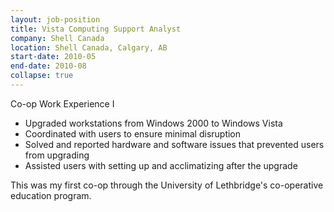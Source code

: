 ```yaml
---
layout: job-position
title: Vista Computing Support Analyst
company: Shell Canada
location: Shell Canada, Calgary, AB
start-date: 2010-05
end-date: 2010-08
collapse: true
---
```

Co-op Work Experience I
<section class="job-tasks">
<ul>
<li>Upgraded workstations from Windows 2000 to Windows Vista</li>
<li>Coordinated with users to ensure minimal disruption</li>
<li>Solved and reported hardware and software issues that prevented users from upgrading</li>
<li>Assisted users with setting up and acclimatizing after the upgrade</li>
</ul>
</section>

<section class="job-description">
This was my first co-op through the University of Lethbridge's co-operative education program.
</section>